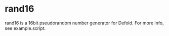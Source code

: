 # rand16

rand16 is a 16bit pseudorandom number generator for Defold.
For more info, see example.script.
